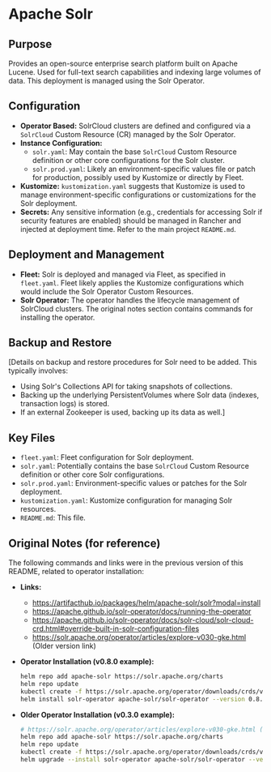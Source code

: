 # Apache Solr

## Purpose
Provides an open-source enterprise search platform built on Apache Lucene. Used for full-text search capabilities and indexing large volumes of data. This deployment is managed using the Solr Operator.

## Configuration
- **Operator Based:** SolrCloud clusters are defined and configured via a `SolrCloud` Custom Resource (CR) managed by the Solr Operator.
- **Instance Configuration:**
    - `solr.yaml`: May contain the base `SolrCloud` Custom Resource definition or other core configurations for the Solr cluster.
    - `solr.prod.yaml`: Likely an environment-specific values file or patch for production, possibly used by Kustomize or directly by Fleet.
- **Kustomize:** `kustomization.yaml` suggests that Kustomize is used to manage environment-specific configurations or customizations for the Solr deployment.
- **Secrets:** Any sensitive information (e.g., credentials for accessing Solr if security features are enabled) should be managed in Rancher and injected at deployment time. Refer to the main project `README.md`.

## Deployment and Management
- **Fleet:** Solr is deployed and managed via Fleet, as specified in `fleet.yaml`. Fleet likely applies the Kustomize configurations which would include the Solr Operator Custom Resources.
- **Solr Operator:** The operator handles the lifecycle management of SolrCloud clusters. The original notes section contains commands for installing the operator.

## Backup and Restore
[Details on backup and restore procedures for Solr need to be added. This typically involves:
- Using Solr's Collections API for taking snapshots of collections.
- Backing up the underlying PersistentVolumes where Solr data (indexes, transaction logs) is stored.
- If an external Zookeeper is used, backing up its data as well.]

## Key Files
- `fleet.yaml`: Fleet configuration for Solr deployment.
- `solr.yaml`: Potentially contains the base `SolrCloud` Custom Resource definition or other core Solr configurations.
- `solr.prod.yaml`: Environment-specific values or patches for the Solr deployment.
- `kustomization.yaml`: Kustomize configuration for managing Solr resources.
- `README.md`: This file.

## Original Notes (for reference)
The following commands and links were in the previous version of this README, related to operator installation:

- **Links:**
    - https://artifacthub.io/packages/helm/apache-solr/solr?modal=install
    - https://apache.github.io/solr-operator/docs/running-the-operator
    - https://apache.github.io/solr-operator/docs/solr-cloud/solr-cloud-crd.html#override-built-in-solr-configuration-files
    - https://solr.apache.org/operator/articles/explore-v030-gke.html (Older version link)

- **Operator Installation (v0.8.0 example):**
    ```bash
    helm repo add apache-solr https://solr.apache.org/charts
    helm repo update
    kubectl create -f https://solr.apache.org/operator/downloads/crds/v0.8.0/all-with-dependencies.yaml -n data
    helm install solr-operator apache-solr/solr-operator --version 0.8.0 -n data
    ```

- **Older Operator Installation (v0.3.0 example):**
    ```bash
    # https://solr.apache.org/operator/articles/explore-v030-gke.html (Link for context)
    helm repo add apache-solr https://solr.apache.org/charts
    helm repo update
    kubectl create -f https://solr.apache.org/operator/downloads/crds/v0.3.0/all-with-dependencies.yaml
    helm upgrade --install solr-operator apache-solr/solr-operator --version 0.3.0
    ```